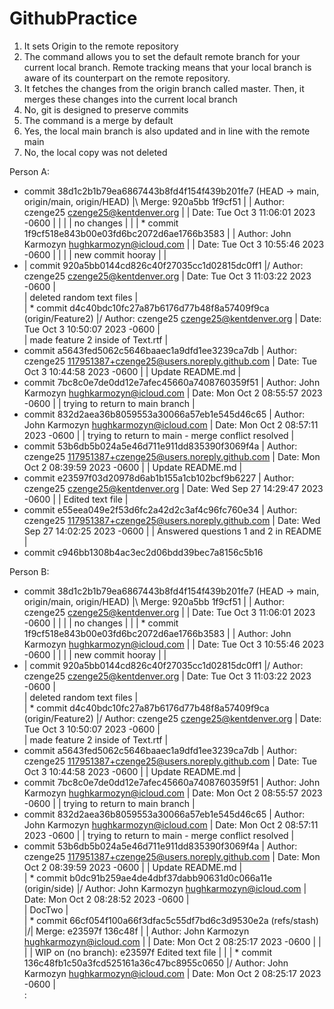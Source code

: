 # GithubPractice

1. It sets Origin to the remote repository
2. The command allows you to set the default remote branch for your current local branch. Remote tracking means that your local branch is aware of its counterpart on the remote repository.
3. It fetches the changes from the origin branch called master. Then, it merges these changes into the current local branch
4. No, git is designed to preserve commits
5. The command is a merge by default
6. Yes, the local main branch is also updated and in line with the remote main
7. No, the local copy was not deleted

Person A: 
*   commit 38d1c2b1b79ea6867443b8fd4f154f439b201fe7 (HEAD -> main, origin/main, origin/HEAD)
|\  Merge: 920a5bb 1f9cf51
| | Author: czenge25 <czenge25@kentdenver.org>
| | Date:   Tue Oct 3 11:06:01 2023 -0600
| | 
| |     no changes
| | 
| * commit 1f9cf518e843b00e03fd6bc2072d6ae1766b3583
| | Author: John Karmozyn <hughkarmozyn@icloud.com>
| | Date:   Tue Oct 3 10:55:46 2023 -0600
| | 
| |     new commit hooray
| | 
* | commit 920a5bb0144cd826c40f27035cc1d02815dc0ff1
|/  Author: czenge25 <czenge25@kentdenver.org>
|   Date:   Tue Oct 3 11:03:22 2023 -0600
|   
|       deleted random text files
|   
| * commit d4c40bdc10fc27a87b6176d77b48f8a57409f9ca (origin/Feature2)
|/  Author: czenge25 <czenge25@kentdenver.org>
|   Date:   Tue Oct 3 10:50:07 2023 -0600
|   
|       made feature 2 inside of Text.rtf
| 
* commit a5643fed5062c5646baaec1a9dfd1ee3239ca7db
| Author: czenge25 <117951387+czenge25@users.noreply.github.com>
| Date:   Tue Oct 3 10:44:58 2023 -0600
| 
|     Update README.md
| 
* commit 7bc8c0e7de0dd12e7afec45660a7408760359f51
| Author: John Karmozyn <hughkarmozyn@icloud.com>
| Date:   Mon Oct 2 08:55:57 2023 -0600
| 
|     trying to return to main branch
| 
* commit 832d2aea36b8059553a30066a57eb1e545d46c65
| Author: John Karmozyn <hughkarmozyn@icloud.com>
| Date:   Mon Oct 2 08:57:11 2023 -0600
| 
|     trying to return to main - merge conflict resolved
| 
* commit 53b6db5b024a5e46d711e911dd835390f3069f4a
| Author: czenge25 <117951387+czenge25@users.noreply.github.com>
| Date:   Mon Oct 2 08:39:59 2023 -0600
| 
|     Update README.md
| 
* commit e23597f03d20978d6ab1b155a1cb102bcf9b6227
| Author: czenge25 <czenge25@kentdenver.org>
| Date:   Wed Sep 27 14:29:47 2023 -0600
| 
|     Edited text file
| 
* commit e55eea049e2f53d6fc2a42d2c3af4c96fc760e34
| Author: czenge25 <117951387+czenge25@users.noreply.github.com>
| Date:   Wed Sep 27 14:02:25 2023 -0600
| 
|     Answered questions 1 and 2 in README
| 
* commit c946bb1308b4ac3ec2d06bdd39bec7a8156c5b16

Person B: 
*   commit 38d1c2b1b79ea6867443b8fd4f154f439b201fe7 (HEAD -> main, origin/main, origin/HEAD)
|\  Merge: 920a5bb 1f9cf51
| | Author: czenge25 <czenge25@kentdenver.org>
| | Date:   Tue Oct 3 11:06:01 2023 -0600
| | 
| |     no changes
| | 
| * commit 1f9cf518e843b00e03fd6bc2072d6ae1766b3583
| | Author: John Karmozyn <hughkarmozyn@icloud.com>
| | Date:   Tue Oct 3 10:55:46 2023 -0600
| | 
| |     new commit hooray
| | 
* | commit 920a5bb0144cd826c40f27035cc1d02815dc0ff1
|/  Author: czenge25 <czenge25@kentdenver.org>
|   Date:   Tue Oct 3 11:03:22 2023 -0600
|   
|       deleted random text files
|   
| * commit d4c40bdc10fc27a87b6176d77b48f8a57409f9ca (origin/Feature2)
|/  Author: czenge25 <czenge25@kentdenver.org>
|   Date:   Tue Oct 3 10:50:07 2023 -0600
|   
|       made feature 2 inside of Text.rtf
| 
* commit a5643fed5062c5646baaec1a9dfd1ee3239ca7db
| Author: czenge25 <117951387+czenge25@users.noreply.github.com>
| Date:   Tue Oct 3 10:44:58 2023 -0600
| 
|     Update README.md
| 
* commit 7bc8c0e7de0dd12e7afec45660a7408760359f51
| Author: John Karmozyn <hughkarmozyn@icloud.com>
| Date:   Mon Oct 2 08:55:57 2023 -0600
| 
|     trying to return to main branch
| 
* commit 832d2aea36b8059553a30066a57eb1e545d46c65
| Author: John Karmozyn <hughkarmozyn@icloud.com>
| Date:   Mon Oct 2 08:57:11 2023 -0600
| 
|     trying to return to main - merge conflict resolved
| 
* commit 53b6db5b024a5e46d711e911dd835390f3069f4a
| Author: czenge25 <117951387+czenge25@users.noreply.github.com>
| Date:   Mon Oct 2 08:39:59 2023 -0600
| 
|     Update README.md
|   
| * commit b0dc91b259ae4de4dbf37dabb90631d0c066a11e (origin/side)
|/  Author: John Karmozyn <hughkarmozyn@icloud.com>
|   Date:   Mon Oct 2 08:28:52 2023 -0600
|   
|       DocTwo
|   
| * commit 66cf054f100a66f3dfac5c55df7bd6c3d9530e2a (refs/stash)
|/| Merge: e23597f 136c48f
| | Author: John Karmozyn <hughkarmozyn@icloud.com>
| | Date:   Mon Oct 2 08:25:17 2023 -0600
| | 
| |     WIP on (no branch): e23597f Edited text file
| | 
| * commit 136c48fb1c50a3fcd525161a36c47bc8955c0650
|/  Author: John Karmozyn <hughkarmozyn@icloud.com>
|   Date:   Mon Oct 2 08:25:17 2023 -0600
|   
:

